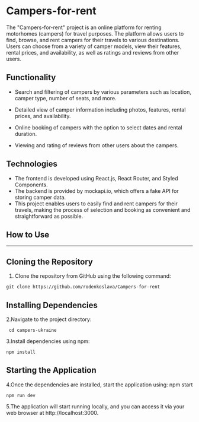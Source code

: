 # **Campers-for-rent**

The "Campers-for-rent" project is an online platform for renting motorhomes (campers) for travel purposes. The platform allows users to find, browse, and rent campers for their travels to various destinations. Users can choose from a variety of camper models, view their features, rental prices, and availability, as well as ratings and reviews from other users.

## **Functionality**

- Search and filtering of campers by various parameters such as location, camper type, number of seats, and more.

* Detailed view of camper information including photos, features, rental prices, and availability.

- Online booking of campers with the option to select dates and rental duration.

* Viewing and rating of reviews from other users about the campers.

## **Technologies**

- The frontend is developed using React.js, React Router, and Styled Components.
- The backend is provided by mockapi.io, which offers a fake API for storing camper data.
- This project enables users to easily find and rent campers for their travels, making the process of selection and booking as convenient and straightforward as possible.

## **How to Use**

---

## **Cloning the Repository**

1. Clone the repository from GitHub using the following command:

```
git clone https://github.com/rodenkoslava/Campers-for-rent
```

## **Installing Dependencies**

2.Navigate to the project directory:

```
 cd campers-ukraine
```

3.Install dependencies using npm:

```
npm install
```

## **Starting the Application**

4.Once the dependencies are installed, start the application using:
npm start

```
npm run dev
```

5.The application will start running locally, and you can access it via your web browser at http://localhost:3000.
